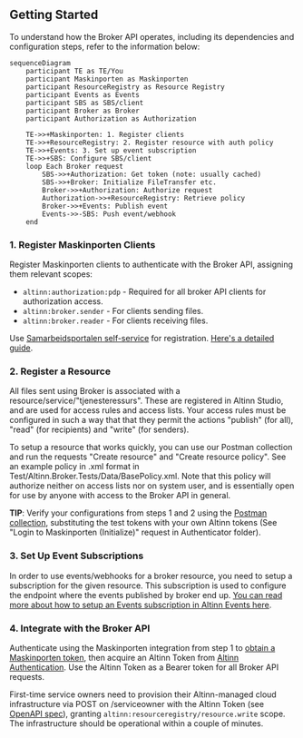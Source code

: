 ## Getting Started

To understand how the Broker API operates, including its dependencies and configuration steps, refer to the information below:

```mermaid
sequenceDiagram
    participant TE as TE/You
    participant Maskinporten as Maskinporten
    participant ResourceRegistry as Resource Registry
    participant Events as Events
    participant SBS as SBS/client
    participant Broker as Broker
    participant Authorization as Authorization

    TE->>+Maskinporten: 1. Register clients
    TE->>+ResourceRegistry: 2. Register resource with auth policy
    TE->>+Events: 3. Set up event subscription
    TE->>+SBS: Configure SBS/client
    loop Each Broker request
        SBS->>+Authorization: Get token (note: usually cached)
        SBS->>+Broker: Initialize FileTransfer etc.
        Broker->>+Authorization: Authorize request
        Authorization->>+ResourceRegistry: Retrieve policy
        Broker->>+Events: Publish event
        Events->>-SBS: Push event/webhook
    end
```

### 1. Register Maskinporten Clients
Register Maskinporten clients to authenticate with the Broker API, assigning them relevant scopes:
- `altinn:authorization:pdp` - Required for all broker API clients for authorization access.
- `altinn:broker.sender` - For clients sending files.
- `altinn:broker.reader` - For clients receiving files.

Use [Samarbeidsportalen self-service](https://sjolvbetjening.test.samarbeid.digdir.no/) for registration. [Here's a detailed guide](https://docs.digdir.no/docs/Maskinporten/maskinporten_sjolvbetjening_web#selvbetjening-som-api-konsument).

### 2. Register a Resource
All files sent using Broker is associated with a resource/service/"tjenesteressurs". These are registered in Altinn Studio, and are used for access rules and access lists.
Your access rules must be configured in such a way that that they permit the actions "publish" (for all), "read" (for recipients) and "write" (for senders). 

To setup a resource that works quickly, you can use our Postman collection and run the requests "Create resource" and "Create resource policy". See an example policy in .xml format in Test/Altinn.Broker.Tests/Data/BasePolicy.xml. Note that this policy will authorize neither on access lists nor on system user, and is essentially open for use by anyone with access to the Broker API in general.

**TIP**: Verify your configurations from steps 1 and 2 using the [Postman collection](../README.md#postman), substituting the test tokens with your own Altinn tokens (See "Login to Maskinporten (Initialize)" request in Authenticator folder).

### 3. Set Up Event Subscriptions
In order to use events/webhooks for a broker resource, you need to setup a subscription for the given resource. This subscription is used to configure the endpoint where the events published by broker end up. [You can read more about how to setup an Events subscription in Altinn Events here](https://docs.altinn.studio/events/subscribe-to-events/developer-guides/setup-subscription/).

### 4. Integrate with the Broker API
Authenticate using the Maskinporten integration from step 1 to [obtain a Maskinporten token](https://docs.digdir.no/docs/Maskinporten/maskinporten_protocol_token), then acquire an Altinn Token from [Altinn Authentication](https://docs.altinn.studio/authentication/architecture/accesstoken/). Use the Altinn Token as a Bearer token for all Broker API requests.

First-time service owners need to provision their Altinn-managed cloud infrastructure via POST on /serviceowner with the Altinn Token (see [OpenAPI spec](../altinn-broker-v1.json)), granting `altinn:resourceregistry/resource.write` scope. The infrastructure should be operational within a couple of minutes.
```
